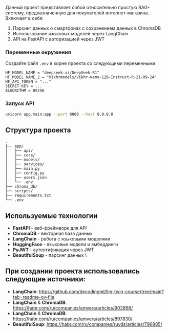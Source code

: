 Данный проект представляет собой относительно простую RAG-систему, предназначенную для покупателей интернет-магазина. Включает в себя:

1. Парсинг данных о смартфонах с сохранением данных в ChromaDB
2. Использование языковых моделей через LangChain
3. API на FastAPI с авторизацией через JWT

### Переменные окружения

Создайте файл `.env` в корне проекта со следующими переменными:

```
HF_MODEL_NAME = "deepseek-ai/DeepSeek-R1"
HF_MODEL_NAME_2 = "Vikhrmodels/Vikhr-Nemo-12B-Instruct-R-21-09-24"
HF_API_TOKEN = "..."
SECRET_KEY = ...  
ALGORITHM = HS256  
```

### Запуск API 

```bash
uvicorn app.main:app --port 8000 --host 0.0.0.0
```

## Структура проекта

```
.
├── app/                  
│   ├── api/             
│   ├── core/             
│   ├── models/          
│   ├── services/         
│   ├── main.py
│   ├── config.py
│   ├── users.json
│   └── .env        
├── chroma_db/           
├── scripts/             
├── requirements.txt      
└── .env                 
```

## Используемые технологии

- **FastAPI** - веб-фреймворк для API
- **ChromaDB** - векторная база данных
- **LangChain** - работа с языковыми моделями
- **HuggingFace** - языковые модели и эмбеддинги
- **PyJWT** - аутентификация через JWT
- **BeautifulSoup** - парсинг данных \

## При создании проекта использовались следующие источники:

- **LangChain**: https://github.com/decodingml/llm-twin-course/tree/main?tab=readme-ov-file
- **LangChain** & **ChromaDB**:  https://habr.com/ru/companies/amvera/articles/902868/
- **LangChain** & **ChromaDB**: https://habr.com/ru/companies/amvera/articles/897830/
- **BeautifulSoup**: https://habr.com/ru/companies/ruvds/articles/796885/

